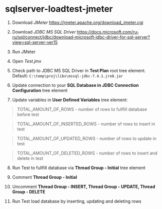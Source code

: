 # sqlserver-loadtest-jmeter


1. Download *JMeter*
https://jmeter.apache.org/download_jmeter.cgi

2. Download *JDBC MS SQL Driver*
https://docs.microsoft.com/ru-ru/sql/connect/jdbc/download-microsoft-jdbc-driver-for-sql-server?view=sql-server-ver15

3. Run JMeter 

4. Open *Test.jmx*

5. Check path to JDBC MS SQL Driver in **Test Plan** root tree element.
Default: `C:\temp\proj\libs\mssql-jdbc-7.4.1.jre8.jar`

6. Update connection to your **SQL Database in JDBC Connection Configuration** tree element

7. Update variables in **User Defined Variables** tree element:

>TOTAL_AMOUNT_OF_ROWS - number of rows to fullfill database before test

>TOTAL_AMOUNT_OF_INSERTED_ROWS - number of rows to insert in test

>TOTAL_AMOUNT_OF_UPDATED_ROWS - number of rows to update in test

>TOTAL_AMOUNT_OF_DELETED_ROWS - number of rows to insert and delete in test


8. Run Test to fullfill database via **Thread Group - Initial** tree element

9. Comment **Thread Group - Initial**

10. Uncomment **Thread Group - INSERT, Thread Group - UPDATE, Thread Group - DELETE**

11. Run Test load database by inserting, updating and deleting rows